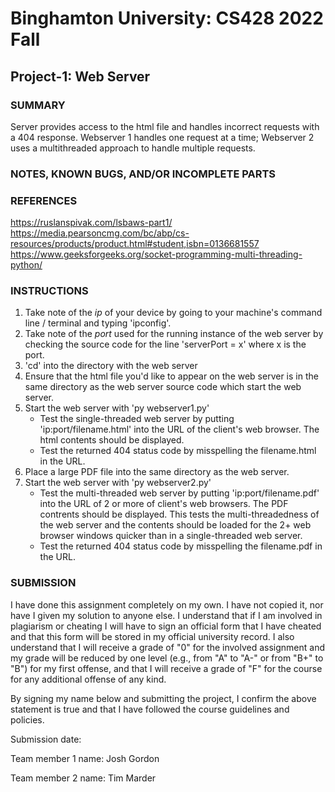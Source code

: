 # Binghamton University: CS428 2022 Fall

## Project-1: Web Server

### SUMMARY

[Provide a short description of your program's functionality, no more than a couple sentences]: #
Server provides access to the html file and handles incorrect requests with a 404 response.
Webserver 1 handles one request at a time; Webserver 2 uses a multithreaded approach to handle multiple requests.
 
### NOTES, KNOWN BUGS, AND/OR INCOMPLETE PARTS

[Add any notes you have here and/or any parts of the project you were not able to complete]: #

### REFERENCES

[List any outside resources used]: #
https://ruslanspivak.com/lsbaws-part1/
https://media.pearsoncmg.com/bc/abp/cs-resources/products/product.html#student,isbn=0136681557
https://www.geeksforgeeks.org/socket-programming-multi-threading-python/

### INSTRUCTIONS

[Provide clear and complete step-by-step instructions on how to run and test your project]: #
1. Take note of the *ip* of your device by going to your machine's command line / terminal and typing 'ipconfig'.
2. Take note of the *port* used for the running instance of the web server by checking the source code for the line 'serverPort = x' where x is the port.
3. 'cd' into the directory with the web server
4. Ensure that the html file you'd like to appear on the web server is in the same directory as the web server source code which start the web server.
5. Start the web server with 'py webserver1.py'
    - Test the single-threaded web server by putting 'ip:port/filename.html' into the URL of the client's web browser. The html contents should be displayed.
    - Test the returned 404 status code by misspelling the filename.html in the URL.
6. Place a large PDF file into the same directory as the web server.
7. Start the web server with 'py webserver2.py'
    - Test the multi-threaded web server by putting 'ip:port/filename.pdf' into the URL of 2 or more of client's web browsers. The PDF contrents should be displayed. This tests the multi-threadedness of the web server and the contents should be loaded for the 2+ web browser windows quicker than in a single-threaded web server.
    - Test the returned 404 status code by misspelling the filename.pdf in the URL.

### SUBMISSION

I have done this assignment completely on my own. I have not copied it, nor have I given my solution to anyone else. I understand that if I am involved in plagiarism or cheating I will have to sign an official form that I have cheated and that this form will be stored in my official university record. I also understand that I will receive a grade of "0" for the involved assignment and my grade will be reduced by one level (e.g., from "A" to "A-" or from "B+" to "B") for my first offense, and that I will receive a grade of "F" for the course for any additional offense of any kind.

By signing my name below and submitting the project, I confirm the above statement is true and that I have followed the course guidelines and policies.

Submission date:

Team member 1 name: Josh Gordon

Team member 2 name: Tim Marder

